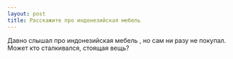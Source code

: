 ```yaml
---
layout: post 
title: Расскажите про индонезийская мебель 
--- 
```

Давно слышал про индонезийская мебель , но сам ни разу не покупал. Может кто сталкивался, стоящая вещь?